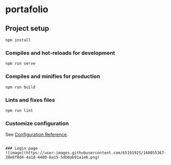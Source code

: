 # portafolio

## Project setup
```
npm install
```

### Compiles and hot-reloads for development
```
npm run serve
```

### Compiles and minifies for production
```
npm run build
```

### Lints and fixes files
```
npm run lint
```

### Customize configuration
See [Configuration Reference](https://cli.vuejs.org/config/).
```

### Login page
![image](https://user-images.githubusercontent.com/65191925/168055367-38e8f8d4-4a1d-4480-8a15-5db0ab91a1e6.png)

